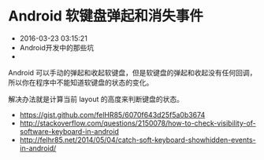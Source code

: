 # Android 软键盘弹起和消失事件
- 2016-03-23 03:15:21
- Android开发中的那些坑
- 

<!--markdown-->Android 可以手动的弹起和收起软键盘，但是软键盘的弹起和收起没有任何回调，所以你在程序中不能知道软键盘的状态的变化。
解决办法就是计算当前 layout 的高度来判断键盘的状态。

* <https://gist.github.com/felHR85/6070f643d25f5a0b3674>
* <http://stackoverflow.com/questions/2150078/how-to-check-visibility-of-software-keyboard-in-android>
* <http://felhr85.net/2014/05/04/catch-soft-keyboard-showhidden-events-in-android/>
